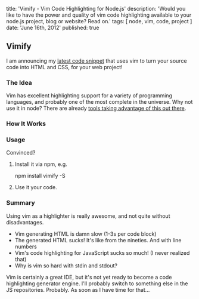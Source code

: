 title: 'Vimify - Vim Code Highlighting for Node.js'
description: 'Would you like to have the power and quality of vim code highlighting available to your node.js project, blog or website? Read on.'
tags: [ node, vim, code, project ]
date: 'June 16th, 2012'
published: true


## Vimify

I am announcing my <a href="https://strathausen.github.com/vimify" title="Vimify on Github">latest code snippet</a> that uses vim to turn your source code into HTML and CSS, for your web project!

### The Idea

Vim has excellent highlighting support for a variety of programming languages, and probably one of the most complete in the universe. Why not use it in node? There are already <a href="" title="">tools taking advantage of this out there</a>.


### How It Works



### Usage

Convinced? 

1. Install it via npm, e.g.

    npm install vimify -S

2. Use it your code.

### Summary

Using vim as a highlighter is really awesome, and not quite without disadvantages.

- Vim generating HTML is damn slow (1-3s per code block)
- The generated HTML sucks! It's like from the nineties. And with line numbers 
- Vim's code highlighting for JavaScript sucks so much! (I never realized that)
- Why is vim so hard with stdin and stdout?

Vim is certainly a great IDE, but it's not yet ready to become a code highlighting generator engine. I'll probably switch to something else in the JS repositories. Probably. As soon as I have time for that...

